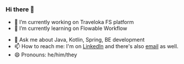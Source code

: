 ### Hi there 👋

<!--
**delberthbeti/delberthbeti** is a ✨ _special_ ✨ repository because its `README.md` (this file) appears on your GitHub profile.

Here are some ideas to get you started:
-->

- 🔭 I’m currently working on Traveloka FS platform
- 🌱 I’m currently learning on Flowable Workflow
<!-- - 👯 I’m looking to collaborate on Javers -->
<!-- - 🤔 I’m looking for help with Spring Cloud (AWS), microservice arch -->
- 💬 Ask me about Java, Kotlin, Spring, BE development
- 📫 How to reach me: I'm on [LinkedIn](https://www.linkedin.com/in/delberth-beti/) and there's also [email](mailto:delberth.beti@protonmail.com) as well.
- 😄 Pronouns: he/him/they

